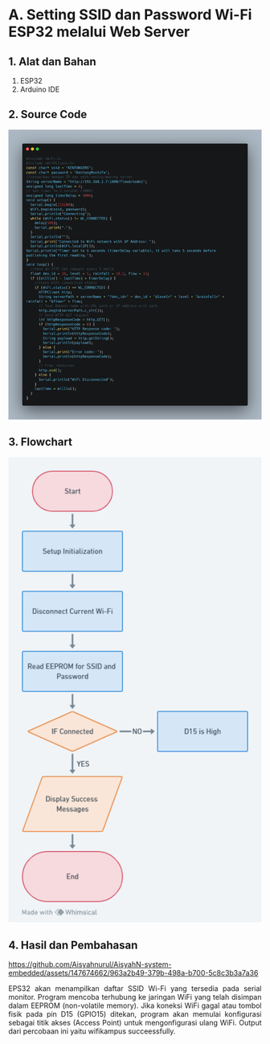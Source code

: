 # A. Setting SSID dan Password Wi-Fi ESP32 melalui Web Server

## 1. Alat dan Bahan
1) ESP32
2) Arduino IDE

## 2. Source Code

![alt text](https://github.com/rayabima/Embedded-System/blob/main/Media/Penjelasan%20Kode.jpeg?raw=true)

## 3. Flowchart
![alt text](https://github.com/rayabima/Embedded-System/blob/main/Media/Flow%20Chart.png?raw=true)


## 4. Hasil dan Pembahasan
https://github.com/Aisyahnurul/AisyahN-system-embedded/assets/147674662/963a2b49-379b-498a-b700-5c8c3b3a7a36

<p align="justify">EPS32 akan menampilkan daftar SSID Wi-Fi yang tersedia pada serial monitor. Program mencoba terhubung ke jaringan WiFi yang telah disimpan dalam EEPROM (non-volatile memory). Jika koneksi WiFi gagal atau tombol fisik pada pin D15 (GPIO15) ditekan, program akan memulai konfigurasi sebagai titik akses (Access Point) untuk mengonfigurasi ulang WiFi. Output dari percobaan ini yaitu wifikampus succeessfully.
